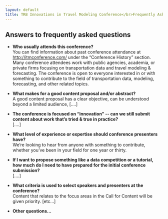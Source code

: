 ```yaml
---
layout: default
title: TRB Innovations in Travel Modeling Conference</br>Frequently Asked Questions
---
```


## Answers to frequently asked questions

  - **Who usually attends this conference?**  
    You can find information about past conference attendance at http://itmconference.com/ under the “Conference History” section. Many conference attendees work with public agencies, academia, or private firms focusing on transportation data and travel modeling & forecasting. The conference is open to everyone interested in or with something to contribute to the field of transportation data, modeling, forecasting, and other related topics.
	
  - **What makes for a good content proposal and/or abstract?**  
    A good content proposal has a clear objective, can be understood beyond a limited audience, [….]  
	
  - **The conference is focused on “innovation” -- can we still submit content about work that’s tried & true in practice?**  
    [....]  
	
  - **What level of experience or expertise should conference presenters have?**  
    We’re looking to hear from anyone with something to contribute, whether you’ve been in your field for one year or thirty.
	
  - **If I want to propose something like a data competition or a tutorial, how much do I need to have prepared for the initial conference submission?**  
    [....]
	
  - **What criteria is used to select speakers and presenters at the conference?**  
    Content that relates to the focus areas in the Call for Content will be given priority. [etc…]  
	
  - **Other questions...**
